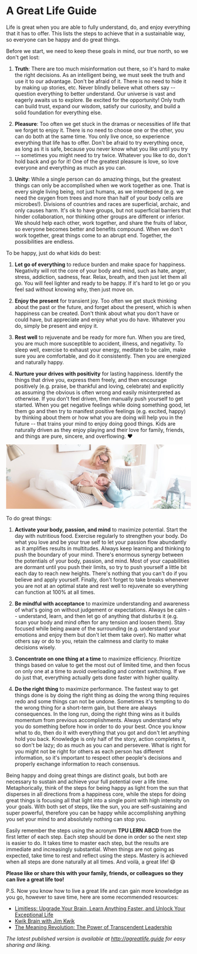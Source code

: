 A Great Life Guide
==================

Life is great when you are able to fully understand, do, and enjoy everything that it has to offer. This lists
the steps to achieve that in a sustainable way, so everyone can be happy and do great things.

Before we start, we need to keep these goals in mind, our true north, so we don't get lost:

1. **Truth**: There are too much misinformation out there, so it's hard to make the right decisions. As an intelligent
   being, we must seek the truth and use it to our advantage. Don't be afraid of it. There is no need to hide it by
   making up stories, etc. Never blindly believe what others say -- question everything to better understand. Our
   universe is vast and eagerly awaits us to explore. Be excited for the opportunity! Only truth can build trust,
   expand our wisdom, satisfy our curiosity, and build a solid foundation for everything else.

2. **Pleasure**: Too often we get stuck in the dramas or necessities of life that we forget to enjoy it.
   There is no need to choose one or the other, you can do both at the same time. You only live once, so experience
   everything that life has to offer. Don't be afraid to try everything once, as long as it is safe, because you never
   know what you like until you try -- sometimes you might need to try twice. Whatever you like to do, don't hold back
   and go for it! One of the greatest pleasure is love, so love everyone and everything as much as you can.

3. **Unity**: While a single person can do amazing things, but the greatest things can only be accomplished when we work
   together as one. That is every single living being, not just humans, as we interdepend (e.g. we need the oxygen from
   trees and more than half of your body cells are microbes!). Divisions of countries and races are superficial, archaic,
   and only causes harm. It's ok to have groups, but not superficial barriers that
   hinder collaboration, nor thinking other groups are different or inferior. We should help each other, work together,
   and share the fruits of labor, so everyone becomes better and benefits compound. When we don't work together, great
   things come to an abrupt end. Together, the possibilities are endless.

To be happy, just do what kids do best:

1. **Let go of everything** to reduce burden and make space for happiness. Negativity will rot the core of your body and
   mind, such as hate, anger, stress, addiction, sadness, fear. Relax, breath, and then just let them all go. You will
   feel lighter and ready to be happy. If it's hard to let go or you feel sad without knowing why, then just move on.

2. **Enjoy the present** for transient joy. Too often we get stuck thinking about the past or the future, and forget
   about the present, which is when happiness can be created. Don't think about what you don't have or could have, but
   appreciate and enjoy what you do have. Whatever you do, simply be present and enjoy it.

3. **Rest well** to rejuvenate and be ready for more fun. When you are tired, you are much more susceptible to accident,
   illness, and negativity. To sleep well, exercise to exhaust your energy, meditate to be calm, make sure you are
   comfortable, and do it consistently. Then you are energized and naturally happy.

3. **Nurture your drives with positivity** for lasting happiness. Identify the things that drive you, express them
   freely, and then encourage positively (e.g. praise, be thankful and loving, celebrate) and explicitly as
   assuming the obvious is often wrong and easily misinterpreted as otherwise. If you don't feel driven, then manually
   push yourself to get started. When you get negative feelings while doing something good, let them go and then try to
   manifest positive feelings (e.g. excited, happy) by thinking about them or how what you are doing will help you in
   the future -- that trains your mind to enjoy doing good things. Kids are naturally driven as they enjoy playing and
   their love for family, friends, and things are pure, sincere, and overflowing. :heart:

<img src="great-life-by-paige-cody.jpg">

To do great things:

1. **Activate your body, passion, and mind** to maximize potential. Start the day with nutritious food. Exercise
   regularly to strengthen your body. Do what you love and be your true self to let your passion flow abundantly as it
   amplifies results in multitudes. Always keep learning and thinking to push the boundary of your mind. There's
   enormous synergy between the potentials of your body, passion, and mind. Most of your capabilities are dormant until
   you push their limits, so try to push yourself a little bit each day to reach new heights. There's nothing that you
   can't do if you believe and apply yourself. Finally, don't forget to take breaks whenever you are not at an optimal
   state and rest well to rejuvenate so everything can function at 100% at all times.

2. **Be mindful with acceptance** to maximize understanding and awareness of what's going on without judgement or
   expectations. Always be calm -- understand, learn, and then let go of anything that disturbs it (e.g. scan your body
   and mind often for any tension and loosen them). Stay focused while being aware of the surrounding (e.g. understand
   your emotions and enjoy them but don't let them take over). No matter what others say or do to you, retain the
   calmness and clarity to make decisions wisely.

3. **Concentrate on one thing at a time** to maximize efficiency. Prioritize things based on value to get the most out
   of limited time, and then focus on only one at a time to avoid overloading and context switching. If we do just that,
   everything actually gets done faster with higher quality.

4. **Do the right thing** to maximize performance. The fastest way to get things done is by doing the right thing as
   doing the wrong thing requires redo and some things can not be undone. Sometimes it's tempting to do the wrong thing
   for a short-term gain, but there are always consequences. In the long run, doing the right thing wins as it builds
   momentum from previous accomplishments. Always understand why you do something before how in order to do your best.
   Once you know what to do, then do it with everything that you got and don't let anything hold you back.
   Knowledge is only half of the story, action completes it, so don't be lazy; do as much as you can and persevere.
   What is right for you might not be right for others as each person has different information, so it's important to
   respect other people's decisions and properly exchange information to reach consensus.

Being happy and doing great things are distinct goals, but both are necessary to sustain and achieve your full potential
over a life time. Metaphorically, think of the steps for being happy as light from the sun that disperses in all
directions from a happiness core, while the steps for doing great things is focusing all that light into a single point
with high intensity on your goals. With both set of steps, like the sun, you are self-sustaining and super powerful,
therefore you can be happy while accomplishing anything you set your mind to and absolutely nothing can stop you.

Easily remember the steps using the acronym **TPU LERN ABCD** from the first letter of each step.
Each step should be done in order so the next step is easier to do. It takes time to master each step, but the results
are immediate and increasingly substantial. When things are not going as expected, take time to rest and reflect using
the steps. Mastery is achieved when all steps are done naturally at all times. And voilà, a great life! :smile:

**Please like or share this with your family, friends, or colleagues so they can live a great life too!**

P.S. Now you know how to live a great life and can gain more knowledge as you go, however to save time, here are
     some recommended resources:

* [Limitless: Upgrade Your Brain, Learn Anything Faster, and Unlock Your Exceptional Life](https://amzn.to/37NVptj)
* [Kwik Brain with Jim Kwik](https://podcasts.apple.com/us/podcast/kwik-brain-with-jim-kwik/id1208024744)
* [The Meaning Revolution: The Power of Transcendent Leadership](https://amzn.to/3fWHQL9)

*The latest published version is available at http://agreatlife.guide for easy sharing and liking.*
